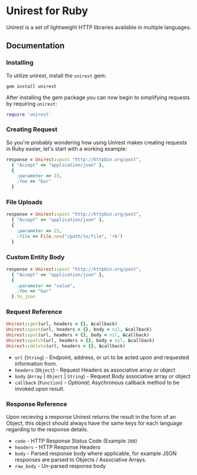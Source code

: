 # Unirest for Ruby

Unirest is a set of lightweight HTTP libraries available in multiple languages.

Documentation
-------------------

### Installing
To utilize unirest, install the `unirest` gem:

```
gem install unirest
```

After installing the gem package you can now begin to simplifying requests by requiring `unirest`:

```ruby
require 'unirest'
```

### Creating Request
So you're probably wondering how using Unirest makes creating requests in Ruby easier, let's start with a working example:

```ruby
response = Unirest::post "http://httpbin.org/post",
  { "Accept" => "application/json" },
  {
    :parameter => 23,
    :foo => "bar"
  }
```


### File Uploads
```ruby
response = Unirest::post "http://httpbin.org/post",
  { "Accept" => "application/json" },
  {
    :parameter => 23,
    :file => File.new("/path/to/file", 'rb')
  }
```
 
### Custom Entity Body
```ruby
response = Unirest::post "http://httpbin.org/post",
  { "Accept" => "application/json" },
  {
    :parameter => "value",
    :foo => "bar"
  }.to_json
```

### Request Reference
```ruby
Unirest::get(url, headers = {}, &callback) 
Unirest::post(url, headers = {}, body = nil, &callback)
Unirest::put(url, headers = {}, body = nil, &callback)
Unirest::patch(url, headers = {}, body = nil, &callback)
Unirest::delete(url, headers = {}, &callback)
```
  
- `url` (`String`) - Endpoint, address, or uri to be acted upon and requested information from.
- `headers` (`Object`) - Request Headers as associative array or object
- `body` (`Array` | `Object` | `String`) - Request Body associative array or object
- `callback` (`Function`) - _Optional_; Asychronous callback method to be invoked upon result.

### Response Reference
Upon recieving a response Unirest returns the result in the form of an Object, this object should always have the same keys for each language regarding to the response details.

- `code` - HTTP Response Status Code (Example `200`)
- `headers` - HTTP Response Headers
- `body` - Parsed response body where applicable, for example JSON responses are parsed to Objects / Associative Arrays.
- `raw_body` - Un-parsed response body
